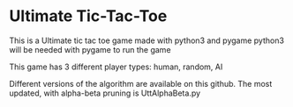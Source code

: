 # Ultimate Tic-Tac-Toe
This is a Ultimate tic tac toe game made with python3 and pygame
python3 will be needed with pygame to run the game

This game has 3 different player types: human, random, AI

Different versions of the algorithm are available on this github.  The most updated, with alpha-beta pruning is UttAlphaBeta.py
